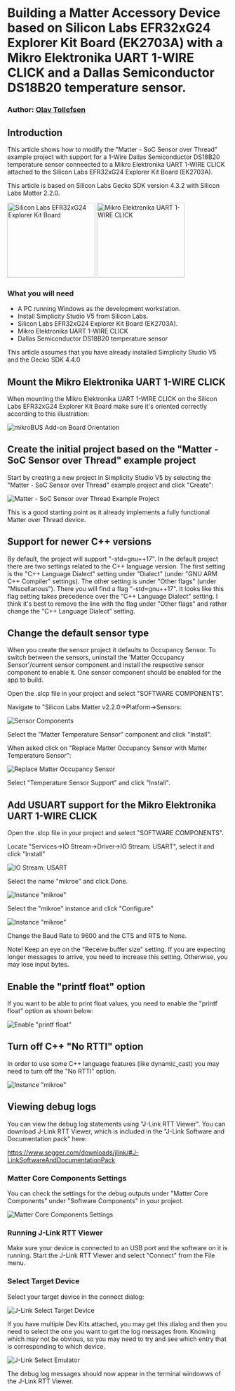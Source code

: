 # Building a Matter Accessory Device based on Silicon Labs EFR32xG24 Explorer Kit Board (EK2703A) with a Mikro Elektronika UART 1-WIRE CLICK and a Dallas Semiconductor DS18B20 temperature sensor.
### Author: [Olav Tollefsen](https://www.linkedin.com/in/olavtollefsen/)

## Introduction

This article shows how to modify the "Matter - SoC Sensor over Thread" example project with support for a 1-Wire Dallas Semiconductor DS18B20 temperature sensor conneected to a Mikro Elektronika UART 1-WIRE CLICK attached to the Silicon Labs EFR32xG24 Explorer Kit Board (EK2703A).

This article is based on Silicon Labs Gecko SDK version 4.3.2 with Silicon Labs Matter 2.2.0.

<img src="./images/xg24-ek2703a.png" alt="Silicon Labs EFR32xG24 Explorer Kit Board" width="200" height="170"/>

<img src="./images/uart-1-wire-click-thickbox_default-2.jpg" alt="Mikro Elektronika UART 1-WIRE CLICK" width="200" height="170"/>

### What you will need

- A PC running Windows as the development workstation.
- Install Simplicity Studio V5 from Silicon Labs.
- Silicon Labs EFR32xG24 Explorer Kit Board (EK2703A).
- Mikro Elektronika UART 1-WIRE CLICK
- Dallas Semiconductor DS18B20 temperature sensor

This article assumes that you have already installed Simplicity Studio V5 and the Gecko SDK 4.4.0

## Mount the Mikro Elektronika UART 1-WIRE CLICK

When mounting the Mikro Elektronika UART 1-WIRE CLICK on the Silicon Labs EFR32xG24 Explorer Kit Board make sure it's oriented correctly according to this illustration:

![mikroBUS Add-on Board Orientation](./images/mikrobus-board-orientation.png)

## Create the initial project based on the "Matter - SoC Sensor over Thread" example project

Start by creating a new project in Simplicity Studio V5 by selecting the "Matter - SoC Sensor over Thread" example project and click "Create":

![Matter - SoC Sensor over Thread Example Project](./images/matter-sensor-thread-example-project.png)

This is a good starting point as it already implements a fully functional Matter over Thread device.

## Support for newer C++ versions

By default, the project will support "-std=gnu++17". In the default project there are two settings related to the C++ language version. The first setting is the "C++ Language Dialect" setting under "Dialect" (under "GNU ARM C++ Compiler" settings). The other setting is under "Other flags" (under "Miscellanous"). There you will find a flag "-std=gnu++17". It looks like this flag setting takes precedence over the  "C++ Language Dialect" setting. I think it's best to remove the line with the flag under "Other flags" and rather change the "C++ Language Dialect" setting.

## Change the default sensor type

When you create the sensor project it defaults to Occupancy Sensor. To switch between
the sensors, uninstall the 'Matter Occupancy Sensor'/current sensor component and install the
respective sensor component to enable it. One sensor component should be enabled for the app to build.

Open the .slcp file in your project and select "SOFTWARE COMPONENTS".

Navigate to "Silicon Labs Matter v2.2.0->Platform->Sensors:

![Sensor Components](./images/platform-sensor-components.png)

Select the "Matter Temperature Sensor" component and click "Install".

When asked click on "Replace Matter Occupancy Sensor with Matter Temperature Sensor":

![Replace Matter Occupancy Sensor](./images/replace-occupancy-sensor-component.png)

Select "Temperature Sensor Support" and click "Install".

## Add USUART support for the Mikro Elektronika UART 1-WIRE CLICK

Open the .slcp file in your project and select "SOFTWARE COMPONENTS".

Locate "Services->IO Stream->Driver->IO Stream: USART", select it and click "Install"

![IO Stream: USART](./images/io_stream_usart_install.png)

Select the name "mikroe" and click Done.

![Instance "mikroe"](./images/create-uart-instance.png)

Select the "mikroe" instance and click "Configure"

![Instance "mikroe"](./images/mikroe-instance-configure.png)

Change the Baud Rate to 9600 and the CTS and RTS to None.

Note! Keep an eye on the "Receive buffer size" setting. If you are expecting longer messages to arrive, you need to increase this setting. Otherwise, you may lose input bytes.

## Enable the "printf float" option

If you want to be able to print float values, you need to enable the "printf float" option as shown below:

![Enable "printf float"](./images/enable-printf-float.png)

## Turn off C++ "No RTTI" option

In order to use some C++ language features (like dynamic_cast) you may need to turn off the "No RTTI" option.

![Instance "mikroe"](./images/no-rtti.png)

## Viewing debug logs

You can view the debug log statements using "J-Link RTT Viewer". You can download J-Link RTT Viewer, which is included in the "J-Link Software and Documentation pack" here:

https://www.segger.com/downloads/jlink/#J-LinkSoftwareAndDocumentationPack

### Matter Core Components Settings

You can check the settings for the debug outputs under "Matter Core Components" under "Software Components" in your project.

![Matter Core Components Settings](./images/matter-core-components-settings.png)

### Running J-Link RTT Viewer

Make sure your device is  connected to an USB port and the software on it is running. Start the J-Link RTT Viewer and select "Connect" from the File menu.

### Select Target Device

Select your target device in the connect dialog:

![J-Link Select Target Device](./images/j-link-select-target-device.png)

If you have multiple Dev Kits attached, you may get this dialog and then you need to select the one you want to get the log messages from. Knowing which may not be obvious, so you may need to try and see which entry that is corresponding to which device. 

![J-Link Select Emulator](./images/j-link-select-emulator.png)

The debug log messages should now appear in the terminal windowws of the J-Link RTT Viewer.
